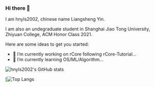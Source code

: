 ### Hi there 👋

I am hnyls2002, chinese name Liangsheng Yin. 

I am also an undegraduate student in Shanghai Jiao Tong University, Zhiyuan College, ACM Honor Class 2021.

Here are some ideas to get you started:
- 🔭 I’m currently working on rCore following rCore-Tutorial...
- 🌱 I’m currently learning OS/ML/Algorithm...

![hnyls2002's GitHub stats](https://github-readme-stats.vercel.app/api?username=hnyls2002&show_icons=true&theme=gruvbox)

[![Top Langs](https://github-readme-stats.vercel.app/api/top-langs/?username=hnyls2002&theme=gruvbox)

<!--
**hnyls2002/hnyls2002** is a ✨ _special_ ✨ repository because its `README.md` (this file) appears on your GitHub profile.

Here are some ideas to get you started:

- 🔭 I’m currently working on ...
- 🌱 I’m currently learning ...
- 👯 I’m looking to collaborate on ...
- 🤔 I’m looking for help with ...
- 💬 Ask me about ...
- 📫 How to reach me: ...
- 😄 Pronouns: ...
- ⚡ Fun fact: ...
-->
